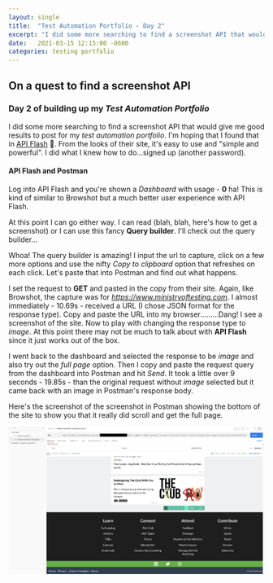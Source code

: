 ```yaml
---
layout: single
title:  "Test Automation Portfolio - Day 2"
excerpt: "I did some more searching to find a screenshot API that would give me good results to post for my *test automation portfolio*.  I'm hoping that I found that in <a href="https://apiflash.com" target="_blank" rel="noopener noreferrer">API Flash</a> 🧐.  From the looks of their site, it's easy to use and "simple and powerful".  I did what I knew how to do...signed up (another password)."
date:   2021-03-15 12:15:00 -0600
categories: testing portfolio
---
```

<style type="text/css">
  .rss-subscribe {
	  display: none;
  }
</style>

## On a quest to find a screenshot API

### Day 2 of building up my *Test Automation Portfolio*
I did some more searching to find a screenshot API that would give me good results to post for my *test automation portfolio*.  I'm hoping that I found that in <a href="https://apiflash.com" target="_blank" rel="noopener noreferrer">API Flash</a> 🧐.  From the looks of their site, it's easy to use and "simple and powerful".  I did what I knew how to do...signed up (another password).

#### API Flash and Postman
Log into API Flash and you're shown a *Dashboard* with usage - **0** ha!  This is kind of similar to Browshot but a much better user experience with API Flash.

At this point I can go either way.  I can read (blah, blah, here's how to get a screenshot) or I can use this fancy **Query builder**.  I'll check out the query builder...

Whoa!  The query builder is amazing!  I input the url to capture, click on a few more options and use the nifty *Copy to clipboard* option that refreshes on each click.  Let's paste that into Postman and find out what happens.

I set the request to **GET** and pasted in the copy from their site.  Again, like Browshot, the capture was for *https://www.ministryoftesting.com*.  I almost immediately - 10.69s - received a URL (I chose JSON format for the response type).  Copy and paste the URL into my browser.........Dang!  I see a screenshot of the site.  Now to play with changing the response type to *image*.  At this point there may not be much to talk about with **API Flash** since it just works out of the box.

I went back to the dashboard and selected the response to be *image* and also try out the *full page* option.  Then I copy and paste the request query from the dashboard into Postman and hit *Send*.  It took a little over 9 seconds - 19.85s - than the original request without *image* selected but it came back with an image in Postman's response body.

Here's the screenshot of the screenshot in Postman showing the bottom of the site to show you that it really did scroll and get the full page.

![](/assets/images/apiflash-ministryoftesting-screenshot.png)
